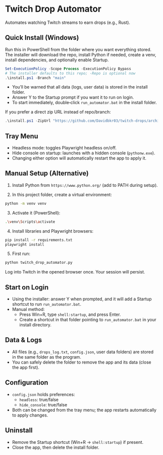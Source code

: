 # Twitch Drop Automator

Automates watching Twitch streams to earn drops (e.g., Rust).

## Quick Install (Windows)

Run this in PowerShell from the folder where you want everything stored. The installer will download the repo, install Python if needed, create a venv, install dependencies, and optionally enable Startup.

```powershell
Set-ExecutionPolicy -Scope Process -ExecutionPolicy Bypass
# The installer defaults to this repo; -Repo is optional now
.\install.ps1 -Branch "main"
```

- You’ll be warned that all data (logs, user data) is stored in the install folder.
- Answer Y to the Startup prompt if you want it to run on login.
- To start immediately, double‑click `run_automator.bat` in the install folder.

If you prefer a direct zip URL instead of repo/branch:

```powershell
.\install.ps1 -ZipUrl "https://github.com/Davidbkr03/twitch-drops/archive/refs/heads/main.zip"
```

## Tray Menu

- Headless mode: toggles Playwright headless on/off.
- Hide console on startup: launches with a hidden console (`pythonw.exe`).
- Changing either option will automatically restart the app to apply it.

## Manual Setup (Alternative)

1) Install Python from `https://www.python.org/` (add to PATH during setup).

2) In this project folder, create a virtual environment:
```sh
python -m venv venv
```

3) Activate it (PowerShell):
```sh
.\venv\Scripts\activate
```

4) Install libraries and Playwright browsers:
```sh
pip install -r requirements.txt
playwright install
```

5) First run:
```sh
python twitch_drop_automator.py
```
Log into Twitch in the opened browser once. Your session will persist.

## Start on Login

- Using the installer: answer Y when prompted, and it will add a Startup shortcut to run `run_automator.bat`.
- Manual method:
  - Press Win+R, type `shell:startup`, and press Enter.
  - Create a shortcut in that folder pointing to `run_automator.bat` in your install directory.

## Data & Logs

- All files (e.g., `drops_log.txt`, `config.json`, user data folders) are stored in the same folder as the program.
- You can safely delete the folder to remove the app and its data (close the app first).

## Configuration

- `config.json` holds preferences:
  - `headless`: true/false
  - `hide_console`: true/false
- Both can be changed from the tray menu; the app restarts automatically to apply changes.

## Uninstall

- Remove the Startup shortcut (Win+R → `shell:startup`) if present.
- Close the app, then delete the install folder.
